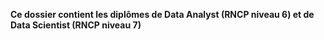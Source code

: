 **Ce dossier contient les diplômes de Data Analyst (RNCP niveau 6) et de Data Scientist (RNCP niveau 7)**
